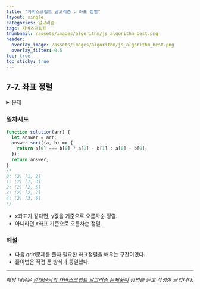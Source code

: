 ```yaml
---
title: "자바스크립트 알고리즘 : 좌표 정렬"
layout: single
categories: 알고리즘
tags: 자바스크립트
thumbnail: /assets/images/algorithm/js_algorithm_best.png
header:
  overlay_image: /assets/images/algorithm/js_algorithm_best.png
  overlay_filter: 0.5
toc: true
toc_sticky: true
---
```


## 7-7. 좌표 정렬

<details>
<summary>문제</summary>
<div markdown="1">

<br>

N개의 평면상의 좌표(x, y)가 주어지면 모든 좌표를 오름차순으로 정렬하는 프로그램을 작성하
세요. 정렬기준은 먼저 x값의 의해서 정렬하고, x값이 같을 경우 y값에 의해 정렬합니다.

_입력설명_

- 첫째 줄에 좌표의 개수인 N(3<=N<=100,000)이 주어집니다.
- 두 번째 줄부터 N개의 좌표가 x, y 순으로 주어집니다. x, y값은 양수만 입력됩니다.

_출력설명_

- N개의 좌표를 정렬하여 출력하세요.

_입력예제_

- 5
- 27
- 13
- 12
- 25
- 36

_출력예제_

- 12
- 13
- 25
- 27
- 36

</div>
</details>

### 일차시도

```jsx
function solution(arr) {
  let answer = arr;
  answer.sort((a, b) => {
    return a[0] === b[0] ? a[1] - b[1] : a[0] - b[0];
  });
  return answer;
}
/* 
0: (2) [1, 2]
1: (2) [1, 3]
2: (2) [2, 5]
3: (2) [2, 7]
4: (2) [3, 6]
*/
```

- x좌표가 같다면, y값을 기준으로 오름차순 정렬.
- 아니라면 x좌표 기준으로 오름차순 정렬.

### 해설

- 다음 grid문제를 풀때 필요한 좌표정렬을 배우는 구간이였다.
- 풀이법은 직접 푼 방식과 동일했다.

---

_해당 내용은 [김태원님의 자바스크립트 알고리즘 문제풀이](https://www.inflearn.com/course/%EC%9E%90%EB%B0%94%EC%8A%A4%ED%81%AC%EB%A6%BD%ED%8A%B8-%EC%95%8C%EA%B3%A0%EB%A6%AC%EC%A6%98-%EB%AC%B8%EC%A0%9C%ED%92%80%EC%9D%B4/dashboard) 강의를 듣고 작성한 글입니다._
